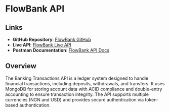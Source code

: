 # FlowBank API

## Links

- **GitHub Repository**: [FlowBank GitHub](https://github.com/Bash360/flowbank)
- **Live API**: [FlowBank Live API](https://flowbank.onrender.com)
- **Postman Documentation**: [FlowBank API Docs](https://documenter.getpostman.com/view/7290073/2sB2cSfiHr)

## Overview

The Banking Transactions API is a ledger system designed to handle financial transactions, including deposits, withdrawals, and transfers. It uses MongoDB for storing account data with ACID compliance and double-entry accounting to ensure transaction integrity. The API supports multiple currencies (NGN and USD) and provides secure authentication via token-based authentication.
